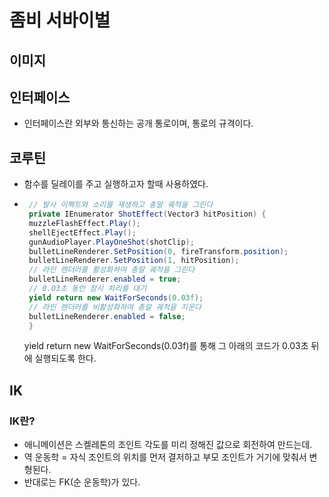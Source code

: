 # 좀비 서바이벌
이미지
------------
## 인터페이스
  * 인터페이스란 외부와 통신하는 공개 통로이며, 통로의 규격이다.
## 코루틴
  * 함수를 딜레이를 주고 실행하고자 할때 사용하였다.
  * ``` c#
     // 발사 이펙트와 소리를 재생하고 총알 궤적을 그린다
     private IEnumerator ShotEffect(Vector3 hitPosition) {
     muzzleFlashEffect.Play();
     shellEjectEffect.Play();
     gunAudioPlayer.PlayOneShot(shotClip);
     bulletLineRenderer.SetPosition(0, fireTransform.position);
     bulletLineRenderer.SetPosition(1, hitPosition);
     // 라인 렌더러를 활성화하여 총알 궤적을 그린다
     bulletLineRenderer.enabled = true;
     // 0.03초 동안 잠시 처리를 대기
     yield return new WaitForSeconds(0.03f);
     // 라인 렌더러를 비활성화하여 총알 궤적을 지운다
     bulletLineRenderer.enabled = false;
     }
    ```
    yield return new WaitForSeconds(0.03f)를 통해 그 아래의 코드가 0.03초 뒤에 실행되도록 한다.

## IK
 ### IK란?
 * 애니메이션은 스켈레톤의 조인트 각도를 미리 정해진 값으로 회전하여 만드는데.
 * 역 운동학 = 자식 조인트의 위치를 먼저 결저하고 부모 조인트가 거기에 맞춰서 변형된다.
 * 반대로는 FK(순 운동학)가 있다.
